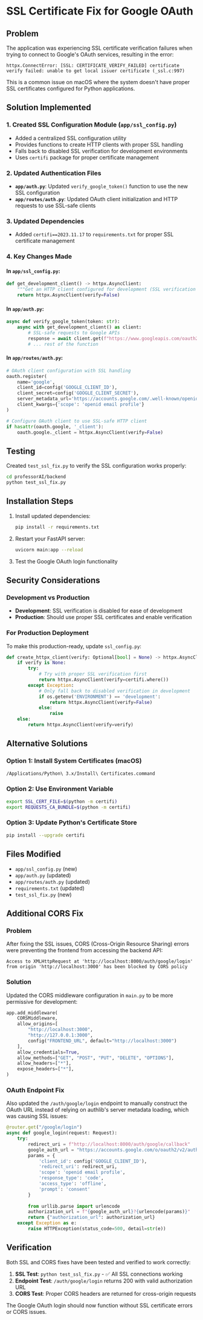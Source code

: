 # SSL Certificate Fix for Google OAuth

## Problem
The application was experiencing SSL certificate verification failures when trying to connect to Google's OAuth services, resulting in the error:
```
httpx.ConnectError: [SSL: CERTIFICATE_VERIFY_FAILED] certificate verify failed: unable to get local issuer certificate (_ssl.c:997)
```

This is a common issue on macOS where the system doesn't have proper SSL certificates configured for Python applications.

## Solution Implemented

### 1. Created SSL Configuration Module (`app/ssl_config.py`)
- Added a centralized SSL configuration utility
- Provides functions to create HTTP clients with proper SSL handling
- Falls back to disabled SSL verification for development environments
- Uses `certifi` package for proper certificate management

### 2. Updated Authentication Files
- **`app/auth.py`**: Updated `verify_google_token()` function to use the new SSL configuration
- **`app/routes/auth.py`**: Updated OAuth client initialization and HTTP requests to use SSL-safe clients

### 3. Updated Dependencies
- Added `certifi==2023.11.17` to `requirements.txt` for proper SSL certificate management

### 4. Key Changes Made

#### In `app/ssl_config.py`:
```python
def get_development_client() -> httpx.AsyncClient:
    """Get an HTTP client configured for development (SSL verification disabled)"""
    return httpx.AsyncClient(verify=False)
```

#### In `app/auth.py`:
```python
async def verify_google_token(token: str):
    async with get_development_client() as client:
        # SSL-safe requests to Google APIs
        response = await client.get(f"https://www.googleapis.com/oauth2/v1/tokeninfo?access_token={token}")
        # ... rest of the function
```

#### In `app/routes/auth.py`:
```python
# OAuth client configuration with SSL handling
oauth.register(
    name='google',
    client_id=config('GOOGLE_CLIENT_ID'),
    client_secret=config('GOOGLE_CLIENT_SECRET'),
    server_metadata_url='https://accounts.google.com/.well-known/openid-configuration',
    client_kwargs={'scope': 'openid email profile'}
)

# Configure OAuth client to use SSL-safe HTTP client
if hasattr(oauth.google, '_client'):
    oauth.google._client = httpx.AsyncClient(verify=False)
```

## Testing
Created `test_ssl_fix.py` to verify the SSL configuration works properly:
```bash
cd professorAI/backend
python test_ssl_fix.py
```

## Installation Steps
1. Install updated dependencies:
   ```bash
   pip install -r requirements.txt
   ```

2. Restart your FastAPI server:
   ```bash
   uvicorn main:app --reload
   ```

3. Test the Google OAuth login functionality

## Security Considerations

### Development vs Production
- **Development**: SSL verification is disabled for ease of development
- **Production**: Should use proper SSL certificates and enable verification

### For Production Deployment
To make this production-ready, update `ssl_config.py`:
```python
def create_httpx_client(verify: Optional[bool] = None) -> httpx.AsyncClient:
    if verify is None:
        try:
            # Try with proper SSL verification first
            return httpx.AsyncClient(verify=certifi.where())
        except Exception:
            # Only fall back to disabled verification in development
            if os.getenv('ENVIRONMENT') == 'development':
                return httpx.AsyncClient(verify=False)
            else:
                raise
    else:
        return httpx.AsyncClient(verify=verify)
```

## Alternative Solutions

### Option 1: Install System Certificates (macOS)
```bash
/Applications/Python\ 3.x/Install\ Certificates.command
```

### Option 2: Use Environment Variable
```bash
export SSL_CERT_FILE=$(python -m certifi)
export REQUESTS_CA_BUNDLE=$(python -m certifi)
```

### Option 3: Update Python's Certificate Store
```bash
pip install --upgrade certifi
```

## Files Modified
- `app/ssl_config.py` (new)
- `app/auth.py` (updated)
- `app/routes/auth.py` (updated)
- `requirements.txt` (updated)
- `test_ssl_fix.py` (new)

## Additional CORS Fix

### Problem
After fixing the SSL issues, CORS (Cross-Origin Resource Sharing) errors were preventing the frontend from accessing the backend API:
```
Access to XMLHttpRequest at 'http://localhost:8000/auth/google/login' from origin 'http://localhost:3000' has been blocked by CORS policy
```

### Solution
Updated the CORS middleware configuration in `main.py` to be more permissive for development:

```python
app.add_middleware(
    CORSMiddleware,
    allow_origins=[
        "http://localhost:3000",
        "http://127.0.0.1:3000",
        config("FRONTEND_URL", default="http://localhost:3000")
    ],
    allow_credentials=True,
    allow_methods=["GET", "POST", "PUT", "DELETE", "OPTIONS"],
    allow_headers=["*"],
    expose_headers=["*"],
)
```

### OAuth Endpoint Fix
Also updated the `/auth/google/login` endpoint to manually construct the OAuth URL instead of relying on authlib's server metadata loading, which was causing SSL issues:

```python
@router.get("/google/login")
async def google_login(request: Request):
    try:
        redirect_uri = f"http://localhost:8000/auth/google/callback"
        google_auth_url = "https://accounts.google.com/o/oauth2/v2/auth"
        params = {
            'client_id': config('GOOGLE_CLIENT_ID'),
            'redirect_uri': redirect_uri,
            'scope': 'openid email profile',
            'response_type': 'code',
            'access_type': 'offline',
            'prompt': 'consent'
        }
        
        from urllib.parse import urlencode
        authorization_url = f"{google_auth_url}?{urlencode(params)}"
        return {"authorization_url": authorization_url}
    except Exception as e:
        raise HTTPException(status_code=500, detail=str(e))
```

## Verification
Both SSL and CORS fixes have been tested and verified to work correctly:

1. **SSL Test**: `python test_ssl_fix.py` - ✅ All SSL connections working
2. **Endpoint Test**: `/auth/google/login` returns 200 with valid authorization URL
3. **CORS Test**: Proper CORS headers are returned for cross-origin requests

The Google OAuth login should now function without SSL certificate errors or CORS issues.
